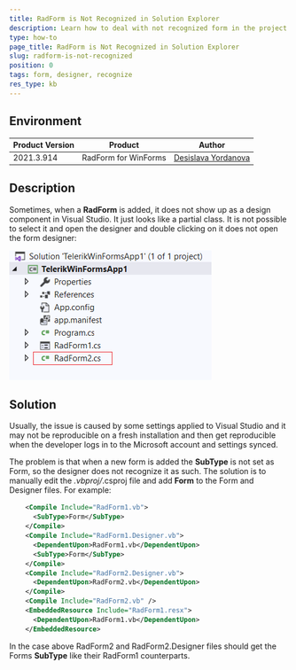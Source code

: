 ```yaml
---
title: RadForm is Not Recognized in Solution Explorer
description: Learn how to deal with not recognized form in the project.
type: how-to
page_title: RadForm is Not Recognized in Solution Explorer
slug: radform-is-not-recognized
position: 0
tags: form, designer, recognize
res_type: kb
---
```


## Environment
 
|Product Version|Product|Author|
|----|----|----|
|2021.3.914|RadForm for WinForms|[Desislava Yordanova](https://www.telerik.com/blogs/author/desislava-yordanova)|
 
## Description

Sometimes, when a **RadForm** is added, it does not show up as a design component in Visual Studio. It just looks like a partial class. It is not possible to select it and open the designer and double clicking on it does not open the form designer:

![radform-is-not-recognized 001](images/radform-is-not-recognized001.png)

## Solution 

Usually, the issue is caused by some settings applied to Visual Studio and it may not be reproducible on a fresh installation and then get reproducible when the developer logs in to the Microsoft account and settings synced. 

The problem is that when a new form is added the **SubType** is not set as Form, so the designer does not recognize it as such. The solution is to manually edit the *.vbproj/*.csproj file and add **<SubType>Form</SubType>** to the Form and Designer files. For example: 

```XML
    <Compile Include="RadForm1.vb">
      <SubType>Form</SubType>
    </Compile>
    <Compile Include="RadForm1.Designer.vb">
      <DependentUpon>RadForm1.vb</DependentUpon>
      <SubType>Form</SubType>
    </Compile>
    <Compile Include="RadForm2.Designer.vb">
      <DependentUpon>RadForm2.vb</DependentUpon>
    </Compile>
    <Compile Include="RadForm2.vb" />
    <EmbeddedResource Include="RadForm1.resx">
      <DependentUpon>RadForm1.vb</DependentUpon>
    </EmbeddedResource>
```

In the case above RadForm2 and RadForm2.Designer files should get the Forms **SubType** like their RadForm1 counterparts.
 




    
   
  
    
 
